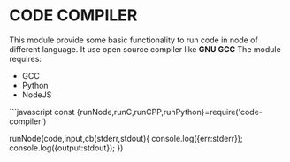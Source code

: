 <h1>CODE COMPILER</h1>
This module provide some basic functionality to run code in node of different language.
It use open source compiler like <b>GNU GCC</b>
The module requires:
<ul>
<li>GCC</li>
<li>Python</li>
<li>NodeJS</li>
</ul>
```javascript
const {runNode,runC,runCPP,runPython}=require('code-compiler')

runNode(code,input,cb(stderr,stdout){
 console.log({err:stderr});
 console.log({output:stdout});
})
```